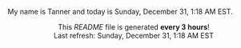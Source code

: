 My name is Tanner and today is Sunday, December 31, 1:18 AM EST.

<p align="center">This <i>README</i> file is generated <b>every 3 hours</b>!</br>Last refresh: Sunday, December 31, 1:18 AM EST<br /></p>
